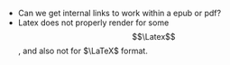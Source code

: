 - Can we get internal links to work within a epub or pdf?
- Latex does not properly render for some $$\Latex$$, and also not for $\LaTeX$ format.




